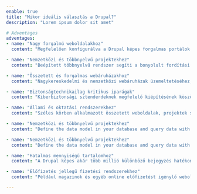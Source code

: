 ```yaml
---
enable: true
title: "Mikor ideális választás a Drupal?"
description: "Lorem ipsum dolor sit amet"

# Adventages
adventages:
- name: "Nagy forgalmú weboldalakhoz"
  content: "Megfelelően konfigurálva a Drupal képes forgalmas portálok kiszolgálására, különösen belépést igénylő munkamenetek esetén."

- name: "Nemzetközi és többnyelvű projektekhez"
  content: "Beépített többnyelvű rendszer segíti a bonyolult fordítási folyamatokat, egyszerű tartalomkezelést és átlátható felületet biztosítva."

- name: "Összetett és forgalmas webáruházakhoz"
  content: "Nagykereskedelmi és nemzetközi webáruházak üzemeltetéséhez, ahol összetett és egyedi vásárlási folyamatok zajlanak."

- name: "Biztonságtechnikailag kritikus iparágak"
  content: "Kiberbiztonsági sztenderdeknek megfelelő kiépítésének köszönhetően nagyszerű választás egészségügyi és más kritikusan személyes adatokat kezelő weboldalakhoz."

- name: "Állami és oktatási rendszerekhez"
  content: "Széles körben alkalmazott összetett weboldalak, projektek számára, ahol fontos a különböző jogosultságok és munkamenetek meghatározása."

- name: "Nemzetközi és többnyelvű projektekhez"
  content: "Define the data model in your database and query data with GraphQL."

- name: "Nemzetközi és többnyelvű projektekhez"
  content: "Define the data model in your database and query data with GraphQL."

- name: "Hatalmas mennyiségű tartalomhoz"
  content: "A Drupal képes akár több millió különböző bejegyzés hatékony tárolására, és a tárolt tartalom optimális kezelésére teljesítménybeli problémák nélkül."

- name: "Előfizetés jellegű fizetési rendszerekhez"
  content: "Például magazinok és egyéb online előfizetést igénylő weboldalak működtetéséhez ideális választás."

---
```

